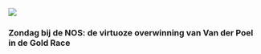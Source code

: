 ![](https://nos.nl/data/image/2020/04/16/643606/xxl.jpg)

### Zondag bij de NOS: de virtuoze overwinning van Van der Poel in de Gold Race
